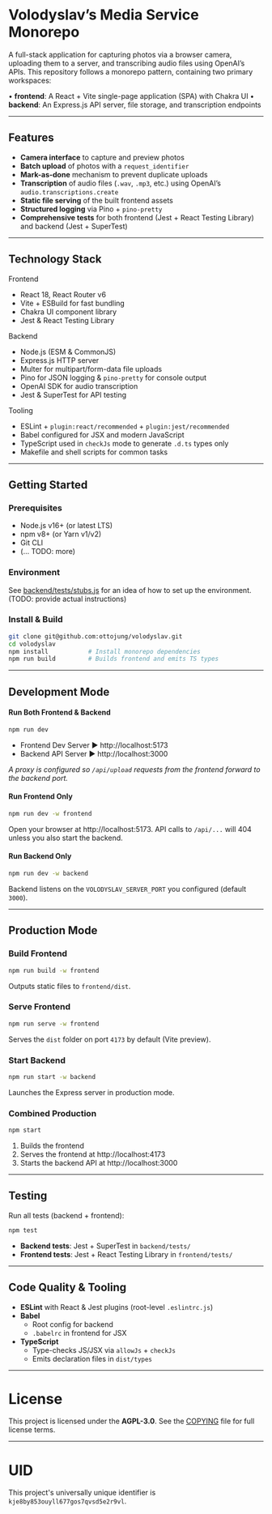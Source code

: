 # Volodyslav’s Media Service Monorepo

A full-stack application for capturing photos via a browser camera, uploading them to a server, and transcribing audio files using OpenAI’s APIs. This repository follows a monorepo pattern, containing two primary workspaces:

  • **frontend**: A React + Vite single-page application (SPA) with Chakra UI
  • **backend**: An Express.js API server, file storage, and transcription endpoints

---

## Features

- **Camera interface** to capture and preview photos
- **Batch upload** of photos with a `request_identifier`
- **Mark-as-done** mechanism to prevent duplicate uploads
- **Transcription** of audio files (`.wav`, `.mp3`, etc.) using OpenAI’s `audio.transcriptions.create`
- **Static file serving** of the built frontend assets
- **Structured logging** via Pino + `pino-pretty`
- **Comprehensive tests** for both frontend (Jest + React Testing Library) and backend (Jest + SuperTest)

---

## Technology Stack

Frontend
- React 18, React Router v6
- Vite + ESBuild for fast bundling
- Chakra UI component library
- Jest & React Testing Library

Backend
- Node.js (ESM & CommonJS)
- Express.js HTTP server
- Multer for multipart/form-data file uploads
- Pino for JSON logging & `pino-pretty` for console output
- OpenAI SDK for audio transcription
- Jest & SuperTest for API testing

Tooling
- ESLint + `plugin:react/recommended` + `plugin:jest/recommended`
- Babel configured for JSX and modern JavaScript
- TypeScript used in `checkJs` mode to generate `.d.ts` types only
- Makefile and shell scripts for common tasks

---

## Getting Started

### Prerequisites

- Node.js v16+ (or latest LTS)
- npm v8+ (or Yarn v1/v2)
- Git CLI
- (... TODO: more)

### Environment

See [backend/tests/stubs.js](backend/tests/stubs.js) for an idea of how to set up the environment.
(TODO: provide actual instructions)

### Install & Build

```bash
git clone git@github.com:ottojung/volodyslav.git
cd volodyslav
npm install           # Install monorepo dependencies
npm run build         # Builds frontend and emits TS types
```

---

## Development Mode

#### Run Both Frontend & Backend

```bash
npm run dev
```

- Frontend Dev Server ▶ http://localhost:5173
- Backend API Server ▶ http://localhost:3000

_A proxy is configured so `/api/upload` requests from the frontend forward to the backend port._

#### Run Frontend Only

```bash
npm run dev -w frontend
```

Open your browser at http://localhost:5173. API calls to `/api/...` will 404 unless you also start the backend.

#### Run Backend Only

```bash
npm run dev -w backend
```

Backend listens on the `VOLODYSLAV_SERVER_PORT` you configured (default `3000`).

---

## Production Mode

### Build Frontend

```bash
npm run build -w frontend
```

Outputs static files to `frontend/dist`.

### Serve Frontend

```bash
npm run serve -w frontend
```

Serves the `dist` folder on port `4173` by default (Vite preview).

### Start Backend

```bash
npm run start -w backend
```

Launches the Express server in production mode.

### Combined Production

```bash
npm start
```

1. Builds the frontend
2. Serves the frontend at http://localhost:4173
3. Starts the backend API at http://localhost:3000

---

## Testing

Run all tests (backend + frontend):

```bash
npm test
```

- **Backend tests**: Jest + SuperTest in `backend/tests/`
- **Frontend tests**: Jest + React Testing Library in `frontend/tests/`

---

## Code Quality & Tooling

- **ESLint** with React & Jest plugins (root-level `.eslintrc.js`)
- **Babel**
  - Root config for backend
  - `.babelrc` in frontend for JSX
- **TypeScript**
  - Type-checks JS/JSX via `allowJs` + `checkJs`
  - Emits declaration files in `dist/types`

---

# License

This project is licensed under the **AGPL-3.0**.
See the [COPYING](./COPYING) file for full license terms.

---

# UID

This project's universally unique identifier is `kje8by853ouyll677gos7qvsd5e2r9vl`.
